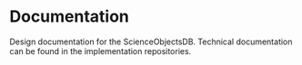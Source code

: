 # Documentation
Design documentation for the ScienceObjectsDB. Technical documentation can be found in the implementation repositories.
